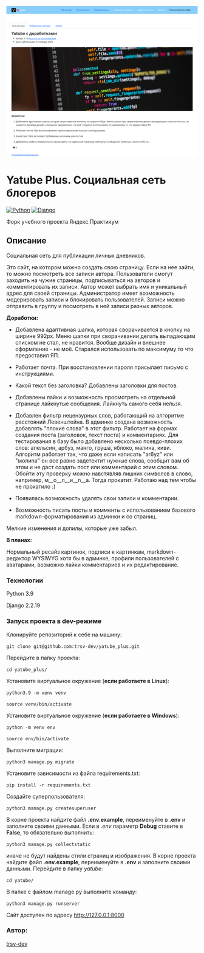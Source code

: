 ![](screenshot.png)
 # Yatube Plus. Социальная сеть блогеров

[![Python](https://img.shields.io/badge/-Python-464646?style=flat-square&logo=Python)](https://www.python.org/)
[![Django](https://img.shields.io/badge/-Django-464646?style=flat-square&logo=Django)](https://www.djangoproject.com/)

 Форк учебного проекта Яндекс.Практикум

## Описание
Социальная сеть для публикации личных дневников.

Это сайт, на котором можно создать свою страницу. Если на нее зайти, то можно посмотреть все записи автора.
Пользователи смогут заходить на чужие страницы, подписываться на авторов и комментировать их записи.
Автор может выбрать имя и уникальный адрес для своей страницы.
Администратор имеет возможность модерировать записи и блокировать пользователей. Записи можно отправить в группу и посмотреть в ней записи разных авторов.

**Доработки:**

- Добавлена адаптивная шапка, которая сворачивается в кнопку на ширине 992px. Меню шапки при сворачивании делать выпадающим списком не стал, не нравится. Вообще дизайн и внешнее оформление - не моё. Старался использовать по макcимуму то что предоставил ЯП.

- Работает почта. При восстановлении пароля присылает письмо с инструкциями.

- Какой текст без заголовка? Добавлены заголовки для постов.

- Добавлены лайки и возможность просмотреть на отдельной странице лайкнутые сообщения. Лайкнуть самого себя нельзя.

- Добавлен фильтр нецензурных слов, работающий на алгоритме расстояний Левенштейна. В админке создана возможность добавлять "плохие слова" в этот фильтр. Работает на формах создания поста (заголовок, текст поста) и комментариях. Для тестирования в базу было добавлено несколько псевдо-плохих слов: апельсин, арбуз, манго, груша, яблоко, малина, киви. Алгоритм работает так, что даже если написать "аr6уz" или "молиnа" он все равно задетектит нужные слова, сообщит вам об этом и не даст создать пост или комментарий с этим словом. Обойти эту проверку можно навстявляв лишних символов в слово, например, м__о__л__и__n__а. Тогда прокатит. Работаю над тем чтобы не прокатило :)

- Появилась возможность удалять свои записи и комментарии.

- Возможность писать посты и комменты с использованием базового markdown-форматирования из админки и со страниц.

Мелкие изменения и допилы, которые уже забыл.


**В планах:**

Нормальный ресайз картинок, подписи к картинкам, markdown-редактор WYSIWYG хотя бы в админке, профили пользователей с аватарами, возможно лайки комментариев и их редактирование.
### Технологии
Python 3.9

Django 2.2.19
### Запуск проекта в dev-режиме
Клонируйте репозиторий к себе на машину:
```
git clone git@github.com:trsv-dev/yatube_plus.git
```
Перейдите в папку проекта:
```
cd yatube_plus/
```
Установите виртуальное окружение (**если работаете в Linux**):
```
python3.9 -m venv venv
```
```
source venv/bin/activate
```
Установите виртуальное окружение (**если работаете в  Windows**):
```
python -m venv env
```
```
source env/bin/activate
```
Выполните миграции:
```
python3 manage.py migrate
```
Установите зависимости из файла requirements.txt:
```
pip install -r requirements.txt
``` 
Создайте суперпользователя:
```
python3 manage.py createsuperuser
```
В корне проекта найдите файл **.env.example**, переименуйте в **.env** и заполните своими данными.
Если в _.env_ параметр **Debug** ставите в **False**, то обязательно выполнить: 
```
python3 manage.py collectstatic
```
иначе не будут найдены стили страниц и изображения.
В корне проекта найдите файл **.env.example**, переименуйте в **.env** и заполните своими данными.
Перейдите в папку _yatube_:
```
cd yatube/
```
В папке с файлом manage.py выполните команду:
```
python3 manage.py runserver
```
Сайт доступен по адресу http://127.0.0.1:8000

### Автор:
[trsv-dev](https://github.com/trsv-dev)